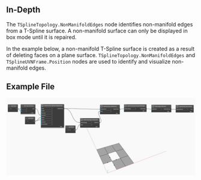<!--- Autodesk.DesignScript.Geometry.TSpline.TSplineTopology.NonManifoldEdges --->
<!--- RTIWDKESEBH6BZLFB4NRIVBLFZ72VYNZW4TBWEI6EEYG22TE6NBA --->
## In-Depth
 The `TSplineTopology.NonManifoldEdges` node identifies non-manifold edges from a T-Spline surface. A non-manifold surface can only be displayed in box mode until it is repaired. 

In the example below, a non-manifold T-Spline surface is created as a result of deleting faces on a plane surface. `TSplineTopology.NonManifoldEdges` and `TSplineUVNFrame.Position` nodes are used to identify and visualize non-manifold edges. 


## Example File

![Example](./RTIWDKESEBH6BZLFB4NRIVBLFZ72VYNZW4TBWEI6EEYG22TE6NBA_img.jpg)